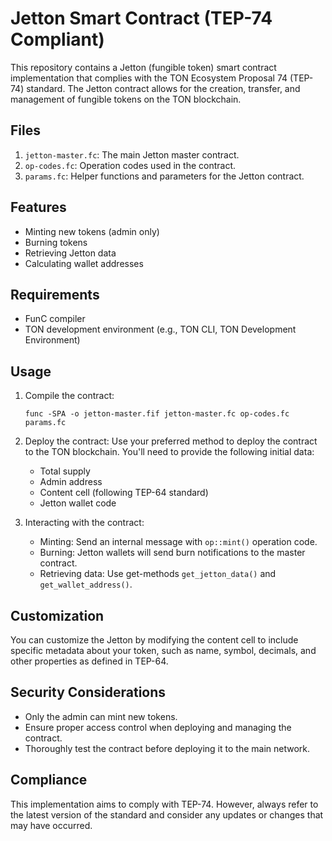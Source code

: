 # Jetton Smart Contract (TEP-74 Compliant)

This repository contains a Jetton (fungible token) smart contract implementation that complies with the TON Ecosystem Proposal 74 (TEP-74) standard. The Jetton contract allows for the creation, transfer, and management of fungible tokens on the TON blockchain.

## Files

1. `jetton-master.fc`: The main Jetton master contract.
2. `op-codes.fc`: Operation codes used in the contract.
3. `params.fc`: Helper functions and parameters for the Jetton contract.

## Features

- Minting new tokens (admin only)
- Burning tokens
- Retrieving Jetton data
- Calculating wallet addresses

## Requirements

- FunC compiler
- TON development environment (e.g., TON CLI, TON Development Environment)

## Usage

1. Compile the contract:
   ```
   func -SPA -o jetton-master.fif jetton-master.fc op-codes.fc params.fc
   ```

2. Deploy the contract:
   Use your preferred method to deploy the contract to the TON blockchain. You'll need to provide the following initial data:
   - Total supply
   - Admin address
   - Content cell (following TEP-64 standard)
   - Jetton wallet code

3. Interacting with the contract:
   - Minting: Send an internal message with `op::mint()` operation code.
   - Burning: Jetton wallets will send burn notifications to the master contract.
   - Retrieving data: Use get-methods `get_jetton_data()` and `get_wallet_address()`.

## Customization

You can customize the Jetton by modifying the content cell to include specific metadata about your token, such as name, symbol, decimals, and other properties as defined in TEP-64.

## Security Considerations

- Only the admin can mint new tokens.
- Ensure proper access control when deploying and managing the contract.
- Thoroughly test the contract before deploying it to the main network.

## Compliance

This implementation aims to comply with TEP-74. However, always refer to the latest version of the standard and consider any updates or changes that may have occurred.
